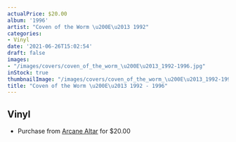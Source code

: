 ```yaml
---
actualPrice: $20.00
album: '1996'
artist: "Coven of the Worm \u200E\u2013 1992"
categories:
- Vinyl
date: '2021-06-26T15:02:54'
draft: false
images:
- "/images/covers/coven_of_the_worm_\u200E\u2013_1992-1996.jpg"
inStock: true
thumbnailImage: "/images/covers/coven_of_the_worm_\u200E\u2013_1992-1996-thumb.jpg"
title: "Coven of the Worm \u200E\u2013 1992 - 1996"
---
```


## Vinyl
* Purchase from [Arcane Altar](https://arcanealtar.bigcartel.com/product/coven-of-the-worm-1992-1996-12-lp) for $20.00

